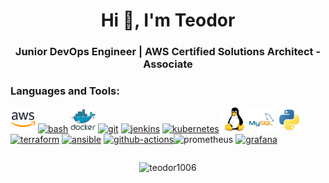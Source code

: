 <div align="center">
  <h1>Hi 👋, I'm Teodor</h1>
  <h3> Junior DevOps Engineer | AWS Certified Solutions Architect - Associate</h3>
</div>

<h3 align="left">Languages and Tools:</h3>
<p align="left"> 
  <!-- Existing tools -->
  <a href="https://aws.amazon.com" target="_blank" rel="noreferrer"><img src="https://raw.githubusercontent.com/devicons/devicon/master/icons/amazonwebservices/amazonwebservices-original-wordmark.svg" alt="aws" width="40" height="40"/></a>
  <a href="https://www.gnu.org/software/bash/" target="_blank" rel="noreferrer"><img src="https://www.vectorlogo.zone/logos/gnu_bash/gnu_bash-icon.svg" alt="bash" width="40" height="40"/></a>
  <a href="https://www.docker.com/" target="_blank" rel="noreferrer"><img src="https://raw.githubusercontent.com/devicons/devicon/master/icons/docker/docker-original-wordmark.svg" alt="docker" width="40" height="40"/></a>
  <a href="https://git-scm.com/" target="_blank" rel="noreferrer"><img src="https://www.vectorlogo.zone/logos/git-scm/git-scm-icon.svg" alt="git" width="40" height="40"/></a>
  <a href="https://www.jenkins.io" target="_blank" rel="noreferrer"><img src="https://www.vectorlogo.zone/logos/jenkins/jenkins-icon.svg" alt="jenkins" width="40" height="40"/></a>
  <a href="https://kubernetes.io" target="_blank" rel="noreferrer"><img src="https://www.vectorlogo.zone/logos/kubernetes/kubernetes-icon.svg" alt="kubernetes" width="40" height="40"/></a>
  <a href="https://www.linux.org/" target="_blank" rel="noreferrer"><img src="https://raw.githubusercontent.com/devicons/devicon/master/icons/linux/linux-original.svg" alt="linux" width="40" height="40"/></a>
  <a href="https://www.mysql.com/" target="_blank" rel="noreferrer"><img src="https://raw.githubusercontent.com/devicons/devicon/master/icons/mysql/mysql-original-wordmark.svg" alt="mysql" width="40" height="40"/></a>
  <a href="https://www.python.org" target="_blank" rel="noreferrer"><img src="https://raw.githubusercontent.com/devicons/devicon/master/icons/python/python-original.svg" alt="python" width="40" height="40"/></a>
  <a href="https://www.terraform.io/" target="_blank" rel="noreferrer"><img src="https://www.vectorlogo.zone/logos/terraformio/terraformio-icon.svg" alt="terraform" width="40" height="40"/></a>
  <a href="https://www.ansible.com/" target="_blank" rel="noreferrer"><img src="https://www.vectorlogo.zone/logos/ansible/ansible-icon.svg" alt="ansible" width="40" height="40"/></a>
  <a href="https://github.com/features/actions" target="_blank" rel="noreferrer"><img src="https://www.vectorlogo.zone/logos/github/github-icon.svg" alt="github-actions" width="40" height="40"/></a
  <a href="https://prometheus.io/" target="_blank" rel="noreferrer"><img src="https://www.vectorlogo.zone/logos/prometheusio/prometheusio-icon.svg" alt="prometheus" width="40" height="40"/></a>
  <a href="https://grafana.com/" target="_blank" rel="noreferrer"><img src="https://www.vectorlogo.zone/logos/grafana/grafana-icon.svg" alt="grafana" width="40" height="40"/></a>
</p>

<div style="text-align: center;">
    <p style="display: inline-block;">
        <img src="https://github-readme-stats.vercel.app/api/top-langs?username=teodor1006&show_icons=true&locale=en&layout=compact" alt="teodor1006" />
    </p>
</div>



